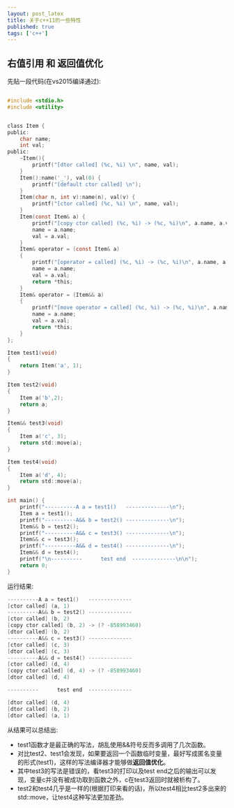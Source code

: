 ```yaml
---
layout: post_latex
title: 关于c++11的一些特性
published: true
tags: ['c++']
---
```


## 右值引用 和 返回值优化

先贴一段代码(在vs2015编译通过):

```c

#include <stdio.h>
#include <utility>


class Item {
public:
	char name;
	int val;
public:
	~Item(){
		printf("[dtor called] (%c, %i) \n", name, val);
	}
	Item():name('_'), val(0) {
		printf("[default ctor called] \n");
	}
	Item(char n, int v):name(n), val(v) {
		printf("[ctor called] (%c, %i) \n", name, val);
	}
	Item(const Item& a) {
		printf("[copy ctor called] (%c, %i) -> (%c, %i)\n", a.name, a.val, name, val);
		name = a.name;
		val = a.val;
	}
	Item& operator = (const Item& a)
	{
		printf("[operator = called] (%c, %i) -> (%c, %i)\n", a.name, a.val, name, val);
		name = a.name;
		val = a.val;
		return *this;
	}
	Item& operator = (Item&& a)
	{
		printf("[move operator = called] (%c, %i) -> (%c, %i)\n", a.name, a.val, name, val);
		name = a.name;
		val = a.val;
		return *this;
	}
};

Item test1(void)
{
	return Item('a', 1);
}

Item test2(void)
{
	Item a('b',2);
	return a;
}

Item&& test3(void)
{
	Item a('c', 3);
	return std::move(a);
}

Item test4(void)
{
	Item a('d', 4);
	return std::move(a);
}

int main() {
	printf("----------A a = test1()   --------------\n");
	Item a = test1();
	printf("----------A&& b = test2() --------------\n");
	Item&& b = test2();
	printf("----------A&& c = test3() --------------\n");
	Item&& c = test3();
	printf("----------A&& d = test4() --------------\n");
	Item&& d = test4();
	printf("\n----------      test end  --------------\n\n");
	return 0;
}

```

运行结果:

```c
----------A a = test1()   --------------
[ctor called] (a, 1)
----------A&& b = test2() --------------
[ctor called] (b, 2)
[copy ctor called] (b, 2) -> (? -858993460)
[dtor called] (b, 2)
----------A&& c = test3() --------------
[ctor called] (c, 3)
[dtor called] (c, 3)
----------A&& d = test4() --------------
[ctor called] (d, 4)
[copy ctor called] (d, 4) -> (? -858993460)
[dtor called] (d, 4)

----------      test end  --------------

[dtor called] (d, 4)
[dtor called] (b, 2)
[dtor called] (a, 1)

```

从结果可以总结出:

- test1函数才是最正确的写法，胡乱使用&&符号反而多调用了几次函数。
- 对比test2、test1会发现，如果要返回一个函数临时变量，最好写成匿名变量的形式(test1)，这样的写法编译器才能够做**返回值优化**。
- 其中test3的写法是错误的，看test3的打印以及test end之后的输出可以发现，变量c并没有被成功取到函数之外，c在test3返回时就被析构了。
- test2和test4几乎是一样的(根据打印来看的话)，所以test4相比test2多出来的std::move，让test4这种写法更加差劲。